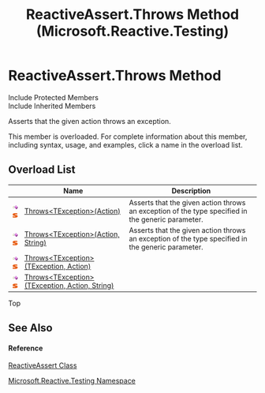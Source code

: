﻿---
title: ReactiveAssert.Throws Method  (Microsoft.Reactive.Testing)
TOCTitle: Throws Method
ms:assetid: Overload:Microsoft.Reactive.Testing.ReactiveAssert.Throws
ms:mtpsurl: https://msdn.microsoft.com/en-us/library/microsoft.reactive.testing.reactiveassert.throws(v=VS.103)
ms:contentKeyID: 36069142
ms.date: 06/28/2011
mtps_version: v=VS.103
f1_keywords:
- Microsoft.Reactive.Testing.ReactiveAssert.Throws
- Microsoft.Reactive.Testing.ReactiveAssert.Throws``1
dev_langs:
- CSharp
- JScript
- VB
- FSharp
---

# ReactiveAssert.Throws Method

Include Protected Members  
Include Inherited Members  

Asserts that the given action throws an exception.

This member is overloaded. For complete information about this member, including syntax, usage, and examples, click a name in the overload list.

## Overload List

<table>
<thead>
<tr class="header">
<th> </th>
<th>Name</th>
<th>Description</th>
</tr>
</thead>
<tbody>
<tr class="odd">
<td><img src="images\Hh303103.pubmethod(en-us,VS.103).gif" title="Public method" alt="Public method" /><img src="images\Hh244319.static(en-us,VS.103).gif" title="Static member" alt="Static member" /></td>
<td><a href="https://msdn.microsoft.com/en-us/library/m:microsoft.reactive.testing.reactiveassert.throws%60%601(system.action)(v=VS.103)">Throws&lt;TException&gt;(Action)</a></td>
<td>Asserts that the given action throws an exception of the type specified in the generic parameter.</td>
</tr>
<tr class="even">
<td><img src="images\Hh303103.pubmethod(en-us,VS.103).gif" title="Public method" alt="Public method" /><img src="images\Hh244319.static(en-us,VS.103).gif" title="Static member" alt="Static member" /></td>
<td><a href="https://msdn.microsoft.com/en-us/library/m:microsoft.reactive.testing.reactiveassert.throws%60%601(system.action%2csystem.string)(v=VS.103)">Throws&lt;TException&gt;(Action, String)</a></td>
<td>Asserts that the given action throws an exception of the type specified in the generic parameter.</td>
</tr>
<tr class="odd">
<td><img src="images\Hh303103.pubmethod(en-us,VS.103).gif" title="Public method" alt="Public method" /><img src="images\Hh244319.static(en-us,VS.103).gif" title="Static member" alt="Static member" /></td>
<td><a href="https://msdn.microsoft.com/en-us/library/m:microsoft.reactive.testing.reactiveassert.throws%60%601(%60%600%2csystem.action)(v=VS.103)">Throws&lt;TException&gt;(TException, Action)</a></td>
<td></td>
</tr>
<tr class="even">
<td><img src="images\Hh303103.pubmethod(en-us,VS.103).gif" title="Public method" alt="Public method" /><img src="images\Hh244319.static(en-us,VS.103).gif" title="Static member" alt="Static member" /></td>
<td><a href="https://msdn.microsoft.com/en-us/library/m:microsoft.reactive.testing.reactiveassert.throws%60%601(%60%600%2csystem.action%2csystem.string)(v=VS.103)">Throws&lt;TException&gt;(TException, Action, String)</a></td>
<td></td>
</tr>
</tbody>
</table>

Top

## See Also

#### Reference

[ReactiveAssert Class](hh244319\(v=vs.103\).md)

[Microsoft.Reactive.Testing Namespace](hh212009\(v=vs.103\).md)

